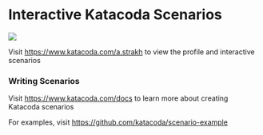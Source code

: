# Interactive Katacoda Scenarios

[![](http://shields.katacoda.com/katacoda/a.strakh/count.svg)](https://www.katacoda.com/a.strakh "Get your profile on Katacoda.com")

Visit https://www.katacoda.com/a.strakh to view the profile and interactive scenarios

### Writing Scenarios
Visit https://www.katacoda.com/docs to learn more about creating Katacoda scenarios

For examples, visit https://github.com/katacoda/scenario-example
